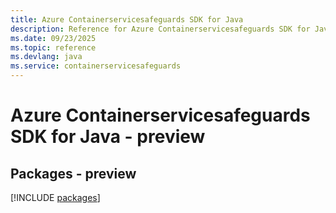 ```yaml
---
title: Azure Containerservicesafeguards SDK for Java
description: Reference for Azure Containerservicesafeguards SDK for Java
ms.date: 09/23/2025
ms.topic: reference
ms.devlang: java
ms.service: containerservicesafeguards
---
```

# Azure Containerservicesafeguards SDK for Java - preview
## Packages - preview
[!INCLUDE [packages](containerservicesafeguards-index.md)]